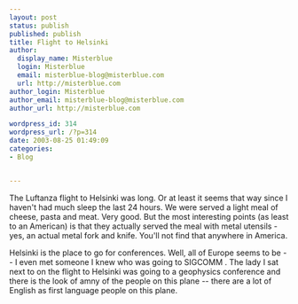 ```yaml
---
layout: post
status: publish
published: publish
title: Flight to Helsinki
author:
  display_name: Misterblue
  login: Misterblue
  email: misterblue-blog@misterblue.com
  url: http://misterblue.com
author_login: Misterblue
author_email: misterblue-blog@misterblue.com
author_url: http://misterblue.com

wordpress_id: 314
wordpress_url: /?p=314
date: 2003-08-25 01:49:09
categories:
- Blog


---
```

<p>
The Luftanza flight to Helsinki was long.  Or at least it seems that
way since I haven't had much sleep the last 24 hours.
We were served a light meal of cheese, pasta and meat.
Very good.
But the most interesting points (as least to an American) is
that they actually served the meal with metal utensils - yes,
an actual metal fork and knife.
You'll not find that anywhere in America.
</p>
<p>
Helsinki is the place to go for conferences.
Well, all of Europe seems to be -- I even met someone I knew
who was going to
SIGCOMM
.
The lady I sat next to on the flight to Helsinki was going
to a geophysics conference and there is the look of amny of
the people on this plane -- there are a lot of English
as first language people on this plane.
</p>

